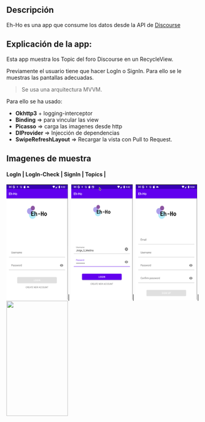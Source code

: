 ## Descripción
Eh-Ho es una app que consume los datos desde la API de [Discourse](https://docs.discourse.org/#tag/Topics/paths/~1posts.json/post)
 


## Explicación de la app:
Esta app muestra los Topic del foro Discourse en un RecycleView.

Previamente el usuario tiene que hacer LogIn o SignIn. Para ello se le muestras las pantallas adecuadas.


>Se usa una arquitectura MVVM. 

Para ello se ha usado:

- **Okhttp3** + logging-interceptor
- **Binding** => para vincular las view
- **Picasso**  => carga las imagenes desde http
- **DIProvider** => Injección de dependencias
- **SwipeRefreshLayout** => Recargar la vista con Pull to Request. 


## Imagenes de muestra
#### LogIn  | LogIn-Check | SignIn  | Topics |
<img src="https://github.com/jorgesanme/Eh-Ho/blob/main/images/eh-ho_1.png" width="160" height="300" />|
<img src="https://github.com/jorgesanme/Eh-Ho/blob/main/images/eh-ho_3.png" width="160" height="300" />|
<img src="https://github.com/jorgesanme/Eh-Ho/blob/main/images/eh-ho_2.png" width="160" height="300" />|
<img src="https://github.com/jorgesanme/Eh-Ho/blob/main/images/eh-ho_1.gif" width="160" height="300" />
